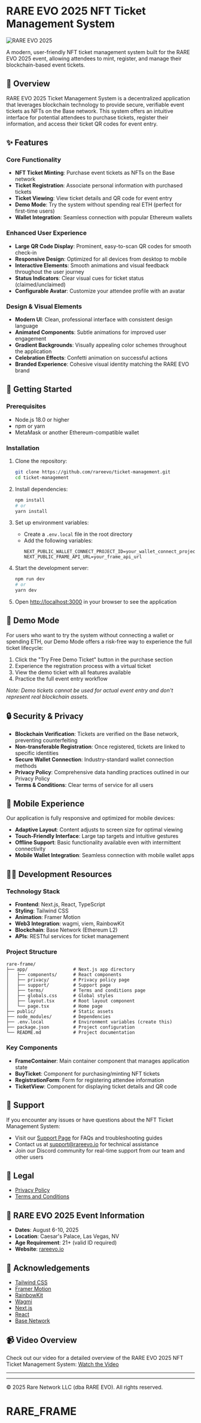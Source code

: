 # RARE EVO 2025 NFT Ticket Management System

![RARE EVO 2025](https://rareevo.io/og-image.jpg)

A modern, user-friendly NFT ticket management system built for the RARE EVO 2025 event, allowing attendees to mint, register, and manage their blockchain-based event tickets.

## 🎫 Overview

RARE EVO 2025 Ticket Management System is a decentralized application that leverages blockchain technology to provide secure, verifiable event tickets as NFTs on the Base network. This system offers an intuitive interface for potential attendees to purchase tickets, register their information, and access their ticket QR codes for event entry.

## ✨ Features

### Core Functionality

- **NFT Ticket Minting**: Purchase event tickets as NFTs on the Base network
- **Ticket Registration**: Associate personal information with purchased tickets
- **Ticket Viewing**: View ticket details and QR code for event entry
- **Demo Mode**: Try the system without spending real ETH (perfect for first-time users)
- **Wallet Integration**: Seamless connection with popular Ethereum wallets

### Enhanced User Experience

- **Large QR Code Display**: Prominent, easy-to-scan QR codes for smooth check-in
- **Responsive Design**: Optimized for all devices from desktop to mobile
- **Interactive Elements**: Smooth animations and visual feedback throughout the user journey
- **Status Indicators**: Clear visual cues for ticket status (claimed/unclaimed)
- **Configurable Avatar**: Customize your attendee profile with an avatar

### Design & Visual Elements

- **Modern UI**: Clean, professional interface with consistent design language
- **Animated Components**: Subtle animations for improved user engagement
- **Gradient Backgrounds**: Visually appealing color schemes throughout the application
- **Celebration Effects**: Confetti animation on successful actions
- **Branded Experience**: Cohesive visual identity matching the RARE EVO brand

## 🚀 Getting Started

### Prerequisites

- Node.js 18.0 or higher
- npm or yarn
- MetaMask or another Ethereum-compatible wallet

### Installation

1. Clone the repository:
   ```bash
   git clone https://github.com/rareevo/ticket-management.git
   cd ticket-management
   ```

2. Install dependencies:
   ```bash
   npm install
   # or
   yarn install
   ```

3. Set up environment variables:
   - Create a `.env.local` file in the root directory
   - Add the following variables:
     ```
     NEXT_PUBLIC_WALLET_CONNECT_PROJECT_ID=your_wallet_connect_project_id
     NEXT_PUBLIC_FRAME_API_URL=your_frame_api_url
     ```

4. Start the development server:
   ```bash
   npm run dev
   # or
   yarn dev
   ```

5. Open [http://localhost:3000](http://localhost:3000) in your browser to see the application

## 🧠 Demo Mode

For users who want to try the system without connecting a wallet or spending ETH, our Demo Mode offers a risk-free way to experience the full ticket lifecycle:

1. Click the "Try Free Demo Ticket" button in the purchase section
2. Experience the registration process with a virtual ticket
3. View the demo ticket with all features available
4. Practice the full event entry workflow

*Note: Demo tickets cannot be used for actual event entry and don't represent real blockchain assets.*

## 🔒 Security & Privacy

- **Blockchain Verification**: Tickets are verified on the Base network, preventing counterfeiting
- **Non-transferable Registration**: Once registered, tickets are linked to specific identities
- **Secure Wallet Connection**: Industry-standard wallet connection methods
- **Privacy Policy**: Comprehensive data handling practices outlined in our Privacy Policy
- **Terms & Conditions**: Clear terms of service for all users

## 📱 Mobile Experience

Our application is fully responsive and optimized for mobile devices:

- **Adaptive Layout**: Content adjusts to screen size for optimal viewing
- **Touch-Friendly Interface**: Large tap targets and intuitive gestures
- **Offline Support**: Basic functionality available even with intermittent connectivity
- **Mobile Wallet Integration**: Seamless connection with mobile wallet apps

## 👨‍💻 Development Resources

### Technology Stack

- **Frontend**: Next.js, React, TypeScript
- **Styling**: Tailwind CSS
- **Animation**: Framer Motion
- **Web3 Integration**: wagmi, viem, RainbowKit
- **Blockchain**: Base Network (Ethereum L2)
- **APIs**: RESTful services for ticket management

### Project Structure

```
rare-frame/
├── app/                 # Next.js app directory
│   ├── components/      # React components
│   ├── privacy/         # Privacy policy page
│   ├── support/         # Support page
│   ├── terms/           # Terms and conditions page
│   ├── globals.css      # Global styles
│   ├── layout.tsx       # Root layout component
│   └── page.tsx         # Home page
├── public/              # Static assets
├── node_modules/        # Dependencies
├── .env.local           # Environment variables (create this)
├── package.json         # Project configuration
└── README.md            # Project documentation
```

### Key Components

- **FrameContainer**: Main container component that manages application state
- **BuyTicket**: Component for purchasing/minting NFT tickets
- **RegistrationForm**: Form for registering attendee information
- **TicketView**: Component for displaying ticket details and QR code

## 🤝 Support

If you encounter any issues or have questions about the NFT Ticket Management System:

- Visit our [Support Page](/support) for FAQs and troubleshooting guides
- Contact us at support@rareevo.io for technical assistance
- Join our Discord community for real-time support from our team and other users

## 📝 Legal

- [Privacy Policy](/privacy)
- [Terms and Conditions](/terms)

## 📅 RARE EVO 2025 Event Information

- **Dates**: August 6-10, 2025
- **Location**: Caesar's Palace, Las Vegas, NV
- **Age Requirement**: 21+ (valid ID required)
- **Website**: [rareevo.io](https://rareevo.io)

## 🙏 Acknowledgements

- [Tailwind CSS](https://tailwindcss.com/)
- [Framer Motion](https://www.framer.com/motion/)
- [RainbowKit](https://www.rainbowkit.com/)
- [Wagmi](https://wagmi.sh/)
- [Next.js](https://nextjs.org/)
- [React](https://reactjs.org/)
- [Base Network](https://base.org/)


## 📹 Video Overview
Check out our video for a detailed overview of the RARE EVO 2025 NFT Ticket Management System:
[Watch the Video](https://youtu.be/x_ha1qmuEBc)

---
---

© 2025 Rare Network LLC (dba RARE EVO). All rights reserved.
# RARE_FRAME
